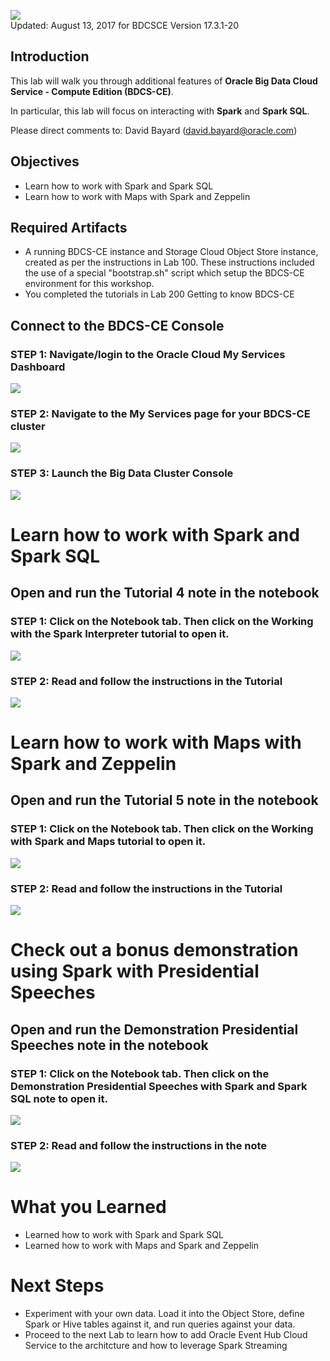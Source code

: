 ![](images/300/300.JPG)  
Updated: August 13, 2017 for BDCSCE Version 17.3.1-20

## Introduction

This lab will walk you through additional features of **Oracle Big Data Cloud Service - Compute Edition (BDCS-CE)**.  

In particular, this lab will focus on interacting with **Spark** and **Spark SQL**. 


Please direct comments to: David Bayard (david.bayard@oracle.com)

## Objectives

- Learn how to work with Spark and Spark SQL
- Learn how to work with Maps with Spark and Zeppelin

## Required Artifacts

- A running BDCS-CE instance and Storage Cloud Object Store instance, created as per the instructions in Lab 100.  These instructions included the use of a special "bootstrap.sh" script which setup the BDCS-CE environment for this workshop.
- You completed the tutorials in Lab 200 Getting to know BDCS-CE



## Connect to the BDCS-CE Console

### **STEP 1**: Navigate/login to the Oracle Cloud My Services Dashboard  

![](images/300/snap0011988.jpg) 

### **STEP 2**: Navigate to the My Services page for your BDCS-CE cluster

![](images/300/snap0011989.jpg)  

### **STEP 3**: Launch the Big Data Cluster Console

![](images/300/snap0012205.jpg)  






# Learn how to work with Spark and Spark SQL

## Open and run the Tutorial 4 note in the notebook

### **STEP 1**: Click on the Notebook tab.  Then click on the Working with the Spark Interpreter tutorial to open it. 

![](images/300/snap0012204.jpg) 

### **STEP 2**: Read and follow the instructions in the Tutorial


![](images/300/snap0012206.jpg)


# Learn how to work with Maps with Spark and Zeppelin

## Open and run the Tutorial 5 note in the notebook

### **STEP 1**: Click on the Notebook tab.  Then click on the Working with Spark and Maps tutorial to open it. 

![](images/300/snap0012207.jpg) 

### **STEP 2**: Read and follow the instructions in the Tutorial


![](images/300/snap0012208.jpg)


# Check out a bonus demonstration using Spark with Presidential Speeches

## Open and run the Demonstration Presidential Speeches note in the notebook

### **STEP 1**: Click on the Notebook tab.  Then click on the Demonstration Presidential Speeches with Spark and Spark SQL note to open it. 

![](images/300/snap0012209.jpg) 

### **STEP 2**: Read and follow the instructions in the note


![](images/300/snap0012210.jpg)



# What you Learned

- Learned how to work with Spark and Spark SQL
- Learned how to work with Maps and Spark and Zeppelin

# Next Steps

- Experiment with your own data.  Load it into the Object Store, define Spark or Hive tables against it, and run queries against your data.
- Proceed to the next Lab to learn how to add Oracle Event Hub Cloud Service to the architcture and how to leverage Spark Streaming